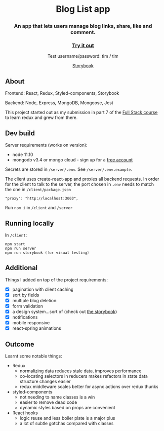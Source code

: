 # <p align="center"> Blog List app </p>

### <p align="center">An app that lets users manage blog links, share, like and comment.</p>

### <p align="center"><a href="https://blog-list-pi.now.sh/">Try it out</a></p>

<p align="center">Test username/password: tim / tim</p>

<p align="center"><a href="https://timiscoding.github.io/blog-list/">Storybook</a></p>

## About

Frontend: React, Redux, Styled-components, Storybook

Backend: Node, Express, MongoDB, Mongoose, Jest

This project started out as my submission in part 7 of the
[Full Stack course](https://fullstackopen.com/en/part7)
to learn redux and grew from there.

## Dev build

Server requirements (works on version):

- node 11.10
- mongodb v3.4 or mongo cloud - sign up for a
  [free account](https://www.mongodb.com/cloud)

Secrets are stored in `/server/.env`. See `/server/.env.example`.

The client uses create-react-app and proxies all backend requests.
In order for the client to talk to the server, the port chosen in `.env`
needs to match the one in `/client/package.json`

```
"proxy": "http://localhost:3003",
```

Run `npm i` in `/client` and `/server`

## Running locally

In `/client`:

```
npm start
npm run server
npm run storybook (for visual testing)
```

## Additional

Things I added on top of the project requirements:

- [x] pagination with client caching
- [x] sort by fields
- [x] multiple blog deletion
- [x] form validation
- [x] a design system...sort of (check out [the storybook](https://timiscoding.github.io/blog-list/))
- [x] notifications
- [x] mobile responsive
- [x] react-spring animations

## Outcome

Learnt some notable things:

- Redux
  - normalizing data reduces stale data, improves performance
  - co-locating selectors in reducers makes refactors in state data
    structure changes easier
  - redux middleware scales better for async actions over redux thunks
- styled-components
  - not needing to name classes is a win
  - easier to remove dead code
  - dynamic styles based on props are convenient
- React hooks
  - logic reuse and less boiler plate is a major plus
  - a lot of subtle gotchas compared with classes
